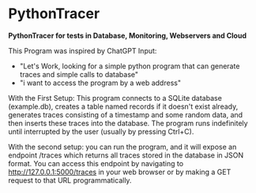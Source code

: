# PythonTracer
**PythonTracer for tests in Database, Monitoring, Webservers and Cloud**


This Program was inspired by ChatGPT Input:
- "Let's Work, looking for a simple python program that can generate traces and simple calls to database"
- "i want to access the program by a web address"


With the First Setup:
This program connects to a SQLite database (example.db), creates a table named records if it doesn't exist already, generates traces consisting of a timestamp and some random data, and then inserts these traces into the database. The program runs indefinitely until interrupted by the user (usually by pressing Ctrl+C).


With the second setup:
you can run the program, and it will expose an endpoint /traces which returns all traces stored in the database in JSON format. You can access this endpoint by navigating to http://127.0.0.1:5000/traces in your web browser or by making a GET request to that URL programmatically.
